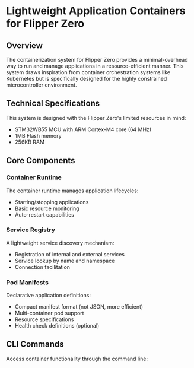 # Lightweight Application Containers for Flipper Zero

## Overview

The containerization system for Flipper Zero provides a minimal-overhead way to run and manage applications in a resource-efficient manner. This system draws inspiration from container orchestration systems like Kubernetes but is specifically designed for the highly constrained microcontroller environment.

## Technical Specifications

This system is designed with the Flipper Zero's limited resources in mind:
- STM32WB55 MCU with ARM Cortex-M4 core (64 MHz)
- 1MB Flash memory
- 256KB RAM

## Core Components

### Container Runtime

The container runtime manages application lifecycles:
- Starting/stopping applications
- Basic resource monitoring
- Auto-restart capabilities

### Service Registry

A lightweight service discovery mechanism:
- Registration of internal and external services
- Service lookup by name and namespace
- Connection facilitation

### Pod Manifests

Declarative application definitions:
- Compact manifest format (not JSON, more efficient)
- Multi-container pod support
- Resource specifications
- Health check definitions (optional)

## CLI Commands

Access container functionality through the command line:

